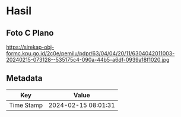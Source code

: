 # Hasil

## Foto C Plano

https://sirekap-obj-formc.kpu.go.id/2c0e/pemilu/pdpr/63/04/04/20/11/6304042011003-20240215-073128--535175c4-090a-44b5-a6df-0939a18f1020.jpg


## Metadata

| Key        | Value               |
| ---------- | ------------------- |
| Time Stamp | 2024-02-15 08:01:31 |



